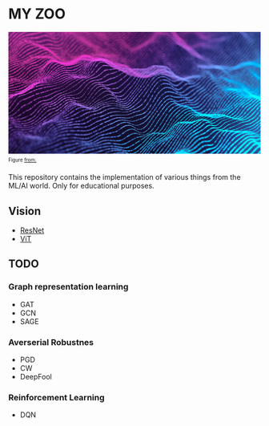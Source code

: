 # MY ZOO
![img1](readme_images/ai.png) <sub><sup>Figure [from.](https://www.google.com/search?q=ai+images&source=lnms&tbm=isch&sa=X&ved=2ahUKEwiYm46Rs_HyAhV8_7sIHUZBCToQ_AUoAXoECAEQAw&biw=1920&bih=937#imgrc=oOJPYDXJ2GEDKM)<sub><sup>

This repository contains the implementation of various things from the ML/AI world. Only for educational purposes.

## Vision
* [ResNet](https://github.com/CepkaR/My-ZOO/tree/main/vision/ResNet)
* [ViT](https://github.com/CepkaR/My-ZOO/tree/main/vision/ViT)

## TODO
### Graph representation learning
* GAT
* GCN
* SAGE

### Averserial Robustnes
* PGD
* CW
* DeepFool

### Reinforcement Learning
* DQN
